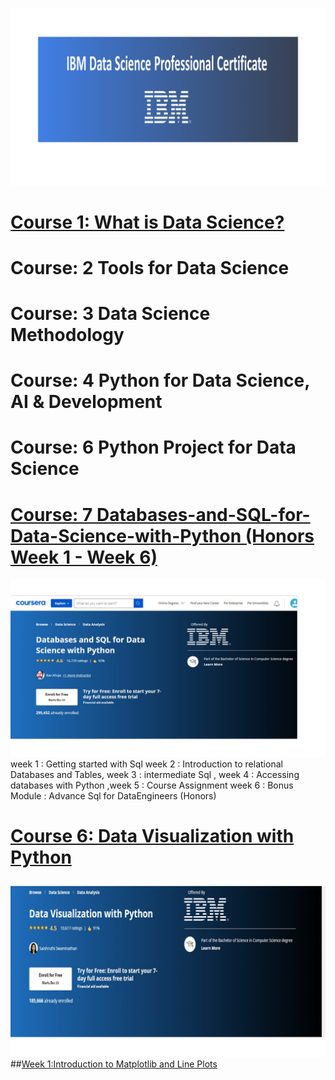 ![](https://github.com/DerartuDagne/IBM-Data-Science-Professional-Certificate/blob/main/Images/Ibmimage.png)
# [Course 1: What is Data Science?](https://github.com/DerartuDagne/IBM-Data-Science-Professional-Certificate/tree/main/01:%20What%20is%20Data%20Science/Quiz1:Data%20Science:%20The%20Sexiest%20Job%20in%20the%2021st%20Century)
# Course: 2 Tools for Data Science
# Course: 3 Data Science Methodology
# Course: 4 Python for Data Science, AI & Development
# Course: 6 Python Project for Data Science
# [Course: 7 Databases-and-SQL-for-Data-Science-with-Python (Honors Week 1 - Week 6)](https://www.coursera.org/learn/sql-data-science/home/week/6)
![](https://github.com/DerartuDagne/IBM-Data-Science-Professional-Certificate/blob/main/Images/IBMDB.jpg) week 1 : Getting started with Sql
week 2 : Introduction to relational Databases and Tables, week 3 : intermediate Sql , week 4 : Accessing databases with Python ,week 5 : Course Assignment 
week 6 : Bonus Module : Advance Sql for DataEngineers (Honors)
# [Course 6: Data Visualization with Python](https://www.coursera.org/learn/python-for-data-visualization)
![](https://github.com/DerartuDagne/IBM-Data-Science-Professional-Certificate/blob/main/Images/Datavizpyt.jpg)
##[Week 1:Introduction to Matplotlib and Line Plots]()

